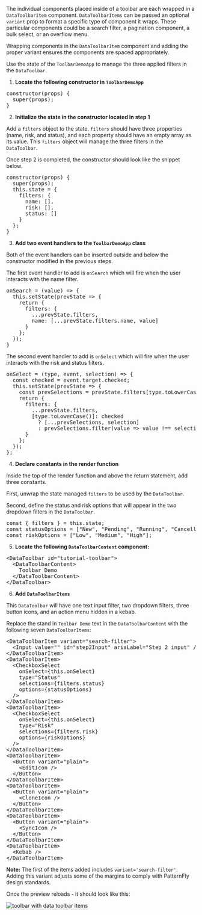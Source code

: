 The individual components placed inside of a toolbar are each wrapped in a `DataToolbarItem` component. `DataToolbarItems` can be passed an optional `variant` prop to format a specific type of component it wraps. These particular components could be a search filter, a pagination component, a bulk select, or an overflow menu. 

Wrapping components in the `DataToolbarItem` component and adding the proper variant ensures the components are spaced appropriately.

Use the state of the `ToolbarDemoApp` to manage the three applied filters in the `DataToolbar`.

1) <strong>Locate the following constructor in `ToolbarDemoApp`</strong>

<pre class="file">
constructor(props) {
  super(props);
}
</pre>

2) <strong>Initialize the state in the constructor located in step 1</strong>

Add a `filters` object to the state. `filters` should have three properties (name, risk, and status), and each property should have an empty array as its value. This `filters` object will manage the three filters in the `DataToolbar`.

Once step 2 is completed, the constructor should look like the snippet below.

<pre class="file">
constructor(props) {
  super(props);
  this.state = {
    filters: {
      name: [],
      risk: [],
      status: []
    }
  };
}
</pre>

3) <strong>Add two event handlers to the `ToolbarDemoApp` class</strong>

Both of the event handlers can be inserted outside and below the constructor modified in the previous steps.

The first event handler to add is `onSearch` which will fire when the user interacts with the name filter.

<pre class="file" data-target="clipboard">
onSearch = (value) =&gt; {
  this.setState(prevState =&gt; {
    return {
      filters: {
        ...prevState.filters,
        name: [...prevState.filters.name, value]
      }
    };
  });
}
</pre>

The second event handler to add is `onSelect` which will fire when the user interacts with the risk and status filters.

<pre class="file" data-target="clipboard">
onSelect = (type, event, selection) =&gt; {
  const checked = event.target.checked;
  this.setState(prevState =&gt; {
    const prevSelections = prevState.filters[type.toLowerCase()];
    return {
      filters: {
        ...prevState.filters,
        [type.toLowerCase()]: checked
          ? [...prevSelections, selection]
          : prevSelections.filter(value => value !== selection)
      }
    };
  });
};
</pre>

4) <strong>Declare constants in the render function</strong>

Inside the top of the render function and above the return statement, add three constants.

First, unwrap the state managed `filters` to be used by the `DataToolbar`.

Second, define the status and risk options that will appear in the two dropdown filters in the `DataToolbar`.

<pre class="file" data-target="clipboard">
const { filters } = this.state;
const statusOptions = [&quot;New&quot;, &quot;Pending&quot;, &quot;Running&quot;, &quot;Cancelled&quot;];
const riskOptions = [&quot;Low&quot;, &quot;Medium&quot;, &quot;High&quot;];
</pre>


5) <strong>Locate the following `DataToolbarContent` component:</strong>

<pre class="file">
&lt;DataToolbar id=&quot;tutorial-toolbar&quot;&gt;
  &lt;DataToolbarContent&gt;
    Toolbar Demo
  &lt;/DataToolbarContent&gt;
&lt;/DataToolbar&gt;
</pre>

6) <strong>Add `DataToolbarItems`</strong>

This `DataToolbar` will have one text input filter, two dropdown filters, three button icons, and an action menu hidden in a kebab.

Replace the stand in `Toolbar Demo` text in the `DataToolbarContent` with the following seven `DataToolbarItems`:

<pre class="file" data-target="clipboard">
&lt;DataToolbarItem variant=&quot;search-filter&quot;&gt;
  &lt;Input value=&quot;&quot; id=&quot;step2Input&quot; ariaLabel=&quot;Step 2 input&quot; /&gt;
&lt;/DataToolbarItem&gt;
&lt;DataToolbarItem&gt;
  &lt;CheckboxSelect
    onSelect={this.onSelect}
    type=&quot;Status&quot;
    selections={filters.status}
    options={statusOptions}
  /&gt;
&lt;/DataToolbarItem&gt;
&lt;DataToolbarItem&gt;
  &lt;CheckboxSelect
    onSelect={this.onSelect}
    type=&quot;Risk&quot;
    selections={filters.risk}
    options={riskOptions}
  /&gt;
&lt;/DataToolbarItem&gt;
&lt;DataToolbarItem&gt;
  &lt;Button variant=&quot;plain&quot;&gt;
    &lt;EditIcon /&gt;
  &lt;/Button&gt;
&lt;/DataToolbarItem&gt;
&lt;DataToolbarItem&gt;
  &lt;Button variant=&quot;plain&quot;&gt;
    &lt;CloneIcon /&gt;
  &lt;/Button&gt;
&lt;/DataToolbarItem&gt;
&lt;DataToolbarItem&gt;
  &lt;Button variant=&quot;plain&quot;&gt;
    &lt;SyncIcon /&gt;
  &lt;/Button&gt;
&lt;/DataToolbarItem&gt;
&lt;DataToolbarItem&gt;
  &lt;Kebab /&gt;
&lt;/DataToolbarItem&gt;
</pre>

<strong>Note:</strong> The first of the items added includes `variant='search-filter'`. Adding this variant adjusts some of the margins to comply with PatternFly design standards.

Once the preview reloads - it should look like this:

<img src="toolbar-filter/assets/toolbar-items.png" alt="toolbar with data toolbar items" style="box-shadow: rgba(3, 3, 3, 0.2) 0px 1.25px 2.5px 0px;" />
